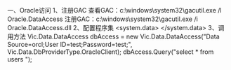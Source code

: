 一、Oracle访问
1、注册GAC
查看GAC：c:\windows\system32\gacutil.exe /l Oracle.DataAccess
注册GAC：c:\windows\system32\gacutil.exe /i Oracle.DataAccess.dll
2、配置程序集
  <system.data>
    <DbProviderFactories>
    <add name="Oracle Data Provider for .NET" invariant="Oracle.DataAccess.Client" description="Oracle Data Provider for .NET" type="Oracle.DataAccess.Client.OracleClientFactory, Oracle.DataAccess, Version=2.111.6.20, Culture=neutral, PublicKeyToken=89b483f429c47342"/>
    </DbProviderFactories>
  </system.data>
3、调用方法
Vic.Data.DataAccess dbAccess = new Vic.Data.DataAccess("Data Source=orcl;User ID=test;Password=test;", Vic.Data.DbProviderType.OracleClient);
dbAccess.Query("select * from users ");
